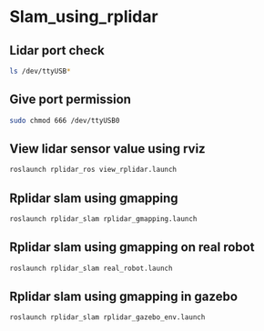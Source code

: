 # Slam_using_rplidar

## Lidar port check
```bash
ls /dev/ttyUSB* 
```

## Give port permission
```bash
sudo chmod 666 /dev/ttyUSB0
```

## View lidar sensor value using rviz
```bash
roslaunch rplidar_ros view_rplidar.launch
```

## Rplidar slam using gmapping
```bash
roslaunch rplidar_slam rplidar_gmapping.launch
```

## Rplidar slam using gmapping on real robot
```bash
roslaunch rplidar_slam real_robot.launch
```

## Rplidar slam using gmapping in gazebo
```bash
roslaunch rplidar_slam rplidar_gazebo_env.launch
```


